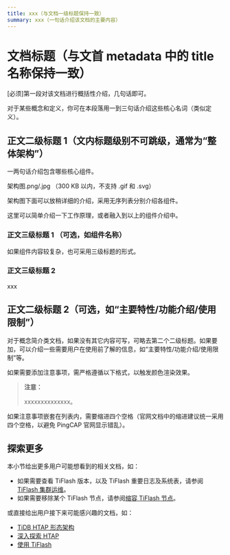 ```yaml
---
title: xxx（与文档一级标题保持一致）
summary: xxx（一句话介绍该文档的主要内容）
---
```


<!--本文档为概念简介类模板，你可直接复制使用，用时请将多余的说明删除。该类文档示例：[TiDB Binlog](/tidb-binlog/tidb-binlog-overview.md)-->

# 文档标题（与文首 metadata 中的 title 名称保持一致）

[必须]第一段对该文档进行概括性介绍，几句话即可。

对于某些概念和定义，你可在本段落用一到三句话介绍这些核心名词（类似定义）。

## 正文二级标题 1（文内标题级别不可跳级，通常为“整体架构”）

一两句话介绍包含哪些核心组件。

架构图.png/.jpg
（300 KB 以内，不支持 .gif 和 .svg）

架构图下面可以放稍详细的介绍，采用无序列表分别介绍各组件。

这里可以简单介绍一下工作原理，或者融入到以上的组件介绍中。

### 正文三级标题 1 （可选，如组件名称）

如果组件内容较复杂，也可采用三级标题的形式。

### 正文三级标题 2

xxx

## 正文二级标题 2（可选，如“主要特性/功能介绍/使用限制”）

对于概念简介类文档，如果没有其它内容可写，可略去第二个二级标题。如果要加，可以介绍一些需要用户在使用前了解的信息，如“主要特性/功能介绍/使用限制”等。

如果需要添加注意事项，需严格遵循以下格式，以触发颜色渲染效果。

> **注意：**
>
> xxxxxxxxxxxxxx。

如果注意事项嵌套在列表内，需要缩进四个空格（官网文档中的缩进建议统一采用四个空格，以避免 PingCAP 官网显示错乱）。

## 探索更多

本小节给出更多用户可能想看到的相关文档，如：

- 如果需要查看 TiFlash 版本，以及 TiFlash 重要日志及系统表，请参阅 [TiFlash 集群运维](/tiflash/maintain-tiflash.md)。
- 如果需要移除某个 TiFlash 节点，请参阅[缩容 TiFlash 节点](/scale-tidb-using-tiup.md#缩容-tiflash-节点)。

或直接给出用户接下来可能感兴趣的文档，如：

- [TiDB HTAP 形态架构](/tiflash/tiflash-overview.md#整体架构)
- [深入探索 HTAP](/explore-htap.md)
- [使用 TiFlash](/tiflash/use-tiflash.md)